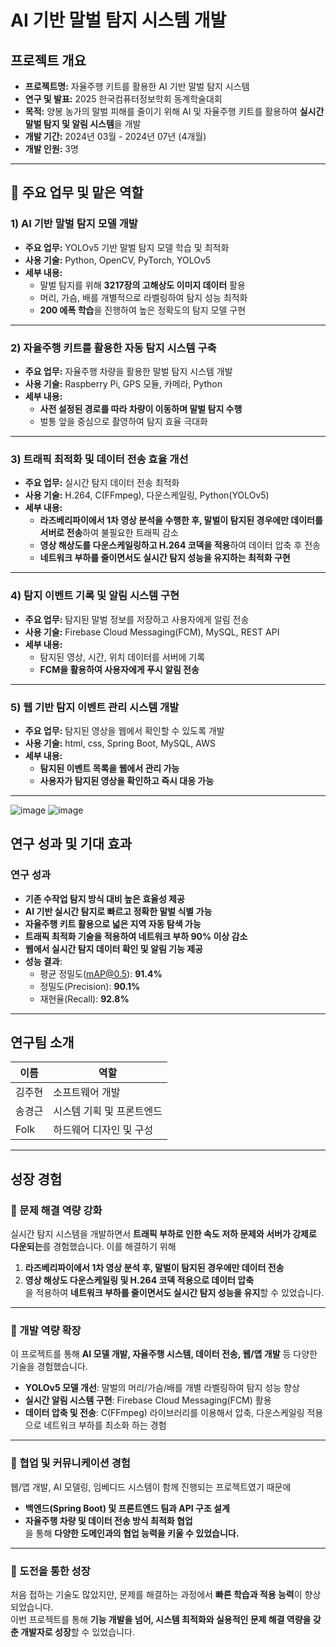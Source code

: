 # AI 기반 말벌 탐지 시스템 개발

## 프로젝트 개요
- **프로젝트명:** 자율주행 키트를 활용한 AI 기반 말벌 탐지 시스템
- **연구 및 발표:** 2025 한국컴퓨터정보학회 동계학술대회
- **목적:** 양봉 농가의 말벌 피해를 줄이기 위해 AI 및 자율주행 키트를 활용하여 **실시간 말벌 탐지 및 알림 시스템**을 개발
- **개발 기간:** 2024년 03월 - 2024년 07년 (4개월)
- **개발 인원:** 3명

---

## 🔹 주요 업무 및 맡은 역할
### 1) AI 기반 말벌 탐지 모델 개발  
- **주요 업무:** YOLOv5 기반 말벌 탐지 모델 학습 및 최적화
- **사용 기술:** Python, OpenCV, PyTorch, YOLOv5
- **세부 내용:**  
  - 말벌 탐지를 위해 **3217장의 고해상도 이미지 데이터** 활용  
  - 머리, 가슴, 배를 개별적으로 라벨링하여 탐지 성능 최적화  
  - **200 에폭 학습**을 진행하여 높은 정확도의 탐지 모델 구현  

---

### 2) 자율주행 키트를 활용한 자동 탐지 시스템 구축  
- **주요 업무:** 자율주행 차량을 활용한 말벌 탐지 시스템 개발
- **사용 기술:** Raspberry Pi, GPS 모듈, 카메라, Python
- **세부 내용:**  
  - **사전 설정된 경로를 따라 차량이 이동하며 말벌 탐지 수행**  
  - 벌통 앞을 중심으로 촬영하여 탐지 효율 극대화  
  

---

### 3) 트래픽 최적화 및 데이터 전송 효율 개선  
- **주요 업무:** 실시간 탐지 데이터 전송 최적화
- **사용 기술:** H.264, C(FFmpeg), 다운스케일링, Python(YOLOv5)
- **세부 내용:**  
  - **라즈베리파이에서 1차 영상 분석을 수행한 후, 말벌이 탐지된 경우에만 데이터를 서버로 전송**하여 불필요한 트래픽 감소  
  - **영상 해상도를 다운스케일링하고 H.264 코덱을 적용**하여 데이터 압축 후 전송  
  - **네트워크 부하를 줄이면서도 실시간 탐지 성능을 유지하는 최적화 구현**  

---

### 4) 탐지 이벤트 기록 및 알림 시스템 구현  
- **주요 업무:** 탐지된 말벌 정보를 저장하고 사용자에게 알림 전송
- **사용 기술:** Firebase Cloud Messaging(FCM), MySQL, REST API
- **세부 내용:**  
  - 탐지된 영상, 시간, 위치 데이터를 서버에 기록  
  - **FCM을 활용하여 사용자에게 푸시 알림 전송**  

---

### 5) 웹 기반 탐지 이벤트 관리 시스템 개발  
- **주요 업무:** 탐지된 영상을 웹에서 확인할 수 있도록 개발
- **사용 기술:** html, css, Spring Boot, MySQL, AWS
- **세부 내용:**  
  - **탐지된 이벤트 목록을 웹에서 관리 가능**  
  - **사용자가 탐지된 영상을 확인하고 즉시 대응 가능**  

---

![image](https://github.com/user-attachments/assets/d1dd153b-0585-47b6-ba36-658bc373f0e8)
![image](https://github.com/user-attachments/assets/06b85440-09b4-451b-9f7c-8c000a3f0fc3)


## 연구 성과 및 기대 효과  
### 연구 성과  
- **기존 수작업 탐지 방식 대비 높은 효율성 제공**  
- **AI 기반 실시간 탐지로 빠르고 정확한 말벌 식별 가능**  
- **자율주행 키트 활용으로 넓은 지역 자동 탐색 가능**  
- **트래픽 최적화 기술을 적용하여 네트워크 부하 90% 이상 감소**  
- **웹에서 실시간 탐지 데이터 확인 및 알림 기능 제공**
- **성능 결과**:
  - 평균 정밀도(mAP@0.5): **91.4%**
  - 정밀도(Precision): **90.1%**
  - 재현율(Recall): **92.8%**


---

## 연구팀 소개  
| 이름 | 역할 |
|------|-----|
| 김주현 | 소프트웨어 개발 |
| 송경근 | 시스템 기획 및 프론트엔드 |
| Folk | 하드웨어 디자인 및 구성 |

---

## 성장 경험  

### 🔹 문제 해결 역량 강화  
실시간 탐지 시스템을 개발하면서 **트래픽 부하로 인한 속도 저하 문제와 서버가 강제로 다운되는**를 경험했습니다. 이를 해결하기 위해 
1. **라즈베리파이에서 1차 영상 분석 후, 말벌이 탐지된 경우에만 데이터 전송**  
2. **영상 해상도 다운스케일링 및 H.264 코덱 적용으로 데이터 압축**  
을 적용하여 **네트워크 부하를 줄이면서도 실시간 탐지 성능을 유지**할 수 있었습니다.  

---

### 🔹 개발 역량 확장  
이 프로젝트를 통해 **AI 모델 개발, 자율주행 시스템, 데이터 전송, 웹/앱 개발** 등 다양한 기술을 경험했습니다.  
- **YOLOv5 모델 개선**: 말벌의 머리/가슴/배를 개별 라벨링하여 탐지 성능 향상  
- **실시간 알림 시스템 구현**: Firebase Cloud Messaging(FCM) 활용  
- **데이터 압축 및 전송**: C(FFmpeg) 라이브러리를 이용해서 압축, 다운스케일링 적용으로 네트워크 부하를 최소화 하는 경험 

---

### 🔹 협업 및 커뮤니케이션 경험  
웹/앱 개발, AI 모델링, 임베디드 시스템이 함께 진행되는 프로젝트였기 때문에  
- **백엔드(Spring Boot) 및 프론트엔드 팀과 API 구조 설계**  
- **자율주행 차량 및 데이터 전송 방식 최적화 협업**  
을 통해 **다양한 도메인과의 협업 능력을 키울 수 있었습니다.**  

---

### 🔹 도전을 통한 성장  
처음 접하는 기술도 많았지만, 문제를 해결하는 과정에서 **빠른 학습과 적용 능력**이 향상되었습니다.  
이번 프로젝트를 통해 **기능 개발을 넘어, 시스템 최적화와 실용적인 문제 해결 역량을 갖춘 개발자로 성장**할 수 있었습니다.

